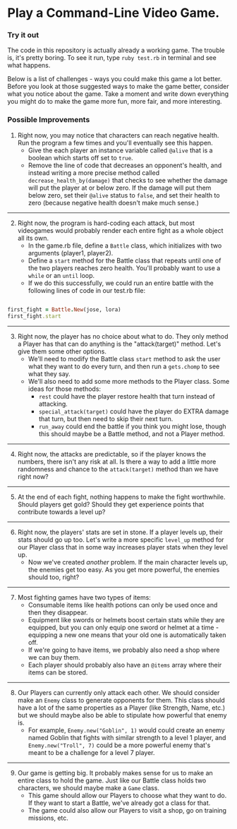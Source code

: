 # Play a Command-Line Video Game.

### Try it out

The code in this repository is actually already a working game. The trouble is, it's pretty boring. To see it run, type `ruby test.rb` in terminal and see what happens.

Below is a list of challenges - ways you could make this game a lot better. Before you look at those suggested ways to make the game better, consider what you notice about the game. Take a moment and write down everything you might do to make the game more fun, more fair, and more interesting.

### Possible Improvements

1. Right now, you may notice that characters can reach negative health. Run the program a few times and you'll eventually see this happen.
    * Give the each player an instance variable called `@alive` that is a boolean which starts off set to `true`.
    * Remove the line of code that decreases an opponent's health, and instead writing a more precise method called `decrease_health_by(damage)` that checks to see whether the damage will put the player at or below zero. If the damage will put them below zero, set their `@alive` status to `false`, and set their health to zero (because negative health doesn't make much sense.)
---

2. Right now, the program is hard-coding each attack, but most videogames would probably render each entire fight as a whole object all its own.
    * In the game.rb file, define a `Battle` class, which initializes with two arguments (player1, player2).
    * Define a `start` method for the Battle class that repeats until one of the two players reaches zero health. You'll probably want to use a `while` or an `until` loop.
    * If we do this successfully, we could run an entire battle with the following lines of code in our test.rb file:
  ```ruby

  first_fight = Battle.New(jose, lora)
  first_fight.start

  ```
---

3. Right now, the player has no choice about what to do. They only method a Player has that can do anything is the "attack(target)" method. Let's give them some other options.
    * We'll need to modify the Battle class `start` method to ask the user what they want to do every turn, and then run a `gets.chomp` to see what they say.
    * We'll also need to add some more methods to the Player class. Some ideas for those methods:
      * `rest` could have the player restore health that turn instead of attacking.
      * `special_attack(target)` could have the player do EXTRA damage that turn, but then need to skip their next turn.
      * `run_away` could end the battle if you think you might lose, though this should maybe be a Battle method, and not a Player method.
---

4. Right now, the attacks are predictable, so if the player knows the numbers, there isn't any risk at all. Is there a way to add a little more randomness and chance to the `attack(target)` method than we have right now?
---

5. At the end of each fight, nothing happens to make the fight worthwhile. Should players get gold? Should they get experience points that contribute towards a level up?
---

6. Right now, the players' stats are set in stone. If a player levels up, their stats should go up too. Let's write a more specific `level_up` method for our Player class that in some way increases player stats when they level up.
    * Now we've created *another* problem. If the main character levels up, the enemies get too easy. As you get more powerful, the enemies should too, right?
---

7. Most fighting games have two types of items:
    * Consumable items like health potions can only be used once and then they disappear.
    * Equipment like swords or helmets boost certain stats while they are equipped, but you can only equip one sword or helmet at a time - equipping a new one means that your old one is automatically taken off.
    * If we're going to have items, we probably also need a shop where we can buy them.
    * Each player should probably also have an `@items` array where their items can be stored.
---

8. Our Players can currently only attack each other. We should consider make an `Enemy` class to generate opponents for them. This class should have a lot of the same properties as a Player (like Strength, Name, etc.) but we should maybe also be able to stipulate how powerful that enemy is.
    * For example, `Enemy.new("Goblin", 1)` would could create an enemy named Goblin that fights with similar strength to a level 1 player, and `Enemy.new("Troll", 7)` could be a more powerful enemy that's meant to be a challenge for a level 7 player.
---

9. Our game is getting big. It probably makes sense for us to make an entire class to hold the game. Just like our Battle class holds two characters, we should maybe make a `Game` class.
    * This game should allow our Players to choose what they want to do. If they want to start a Battle, we've already got a class for that.
    * The game could also allow our Players to visit a shop, go on training missions, etc.

